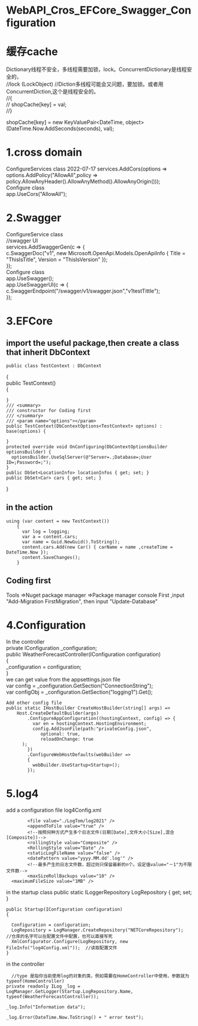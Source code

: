 # WebAPI_Cros_EFCore_Swagger_Configuration
# 缓存cache
 Dictionary线程不安全，多线程需要加锁，lock。ConcurrentDictionary是线程安全的，  
 //lock (LockObject)  //Diction多线程可能会又问题，要加锁。或者用ConcurrentDiction,这个是线程安全的。  
//{    
//    shopCache[key] = val;    
//}   

 shopCache[key] = new KeyValuePair<DateTime, object>(DateTime.Now.AddSeconds(seconds), val);   
# 1.cross domain
 ConfigureServices class  2022-07-17
 services.AddCors(options => options.AddPolicy("AllowAll",policy => policy.AllowAnyHeader().AllowAnyMethod().AllowAnyOrigin()));    
 Configure class  
 app.UseCors("AllowAll");  
# 2.Swagger
  ConfigureService class  
   //swagger UI  
  services.AddSwaggerGen(c => {  
    c.SwaggerDoc("v1", new Microsoft.OpenApi.Models.OpenApiInfo { Title = "ThisIsTitle", Version = "ThisIsVersion" });  
    });  
  Configure class  
   app.UseSwagger();  
      app.UseSwaggerUI(c => {  
        c.SwaggerEndpoint("/swagger/v1/swagger.json","v1testTittle");  
      });  
# 3.EFCore
  ## import the useful package,then create a class that inherit DbContext
    public class TestContext : DbContext  
  {  
    public TestContext()  
    {  

    }  
    /// <summary>  
    /// constructor for Coding first  
    /// </summary>  
    /// <param name="options"></param>
    public TestContext(DbContextOptions<TestContext> options) : base(options) { 
    
    }
    protected override void OnConfiguring(DbContextOptionsBuilder optionsBuilder) {
      optionsBuilder.UseSqlServer(@"Server=.;Database=;User ID=;Password=;");
    }
    public DbSet<LocationInfo> locationInfos { get; set; }
    public DbSet<Car> cars { get; set; }
  }
  ## in the action
    using (var content = new TestContext())
        {
          var log = logging;
          var a = content.cars;
          var name = Guid.NewGuid().ToString();
          content.cars.Add(new Car() { carName = name ,createTime = DateTime.Now });
          content.SaveChanges();
        }
   ## Coding first
   Tools =>Nuget package manager =>Package manager console
   First ,input "Add-Migration FirstMigration", then input "Update-Database"
# 4.Configuration
In the controller  
    private IConfiguration _configuration;  
    public WeatherForecastController(IConfiguration configuration)  
    {  
      _configuration = configuration;  
    }  
    we can get value from the appsettings.json file  
    var config = _configuration.GetSection("ConnectionString");  
    var configObj = _configuration.GetSection("logging1").Get<Logging>();  
	
    Add other config file  
    public static IHostBuilder CreateHostBuilder(string[] args) =>
        Host.CreateDefaultBuilder(args)
            .ConfigureAppConfiguration((hostingContext, config) => {
              var en = hostingContext.HostingEnvironment;
              config.AddJsonFile(path:"privateConfig.json",  
	             optional: true,
	             reloadOnChange: true  
	      );
            })
            .ConfigureWebHostDefaults(webBuilder =>
            {
              webBuilder.UseStartup<Startup>();
            });
	
# 5.log4
 add a configuration file log4Config.xml
 <!--the location of log file-->
 			<file value="./LogTom/log2021" />
			<appendToFile value="true" />
			<!--按照何种方式产生多个日志文件(日期[Date],文件大小[Size],混合[Composite])-->
			<rollingStyle value="Composite" />
			<RollingStyle value="Date" />
			<staticLogFileName value="false" />
			<datePattern value="yyyy.MM.dd'.log'" />
			<!--最多产生的日志文件数，超过则只保留最新的n个。设定值value="－1"为不限文件数-->
			<maxSizeRollBackups value="10" />
      <maximumFileSize value="1MB" />
  in the startup class
    public static ILoggerRepository LogRepository { get; set; }  
	
    public Startup(IConfiguration configuration)  
    {  
	
      Configuration = configuration;  
      LogRepository = LogManager.CreateRepository("NETCoreRepository");   //仓库的名字可以在配置文件中配置，也可以直接写死
      XmlConfigurator.Configure(LogRepository, new FileInfo("log4Config.xml"));  //读取配置文件
    }  
	
  in the controller  
	
      //type 是指你当前使用log的对象的类，例如需要在HomeController中使用，参数就为typeof(HomeController)
    private readonly ILog _log = LogManager.GetLogger(Startup.LogRepository.Name, typeof(WeatherForecastController));  
	
    _log.Info("Information data");  
	
    _log.Error(DateTime.Now.ToString() + " error test");  
	
   
